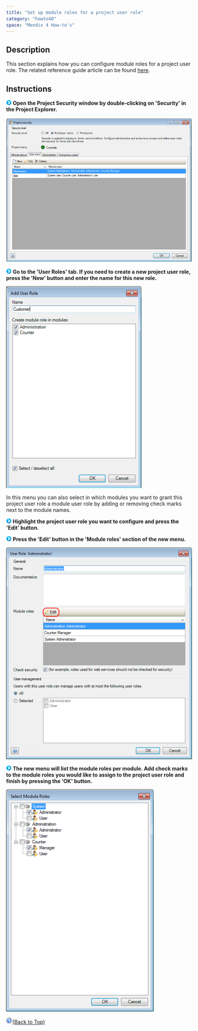 ```yaml
---
title: "Set up module roles for a project user role"
category: "howto40"
space: "Mendix 4 How-to's"
---
```

## Description

This section explains how you can configure module roles for a project user role. The related reference guide article can be found [here](https://world.mendix.com/display/NRG/User+Role).

## Instructions

![](attachments/819203/917932.png) **Open the Project Security window by double-clicking on 'Security' in the Project Explorer.**

![](attachments/2621510/2752782.png)

![](attachments/819203/917932.png) **Go to the 'User Roles' tab. If you need to create a new project user role, press the 'New' button and enter the name for this new role.**

![](attachments/2621510/2752789.png)

In this menu you can also select in which modules you want to grant this project user role a module user role by adding or removing check marks next to the module names.

![](attachments/819203/917932.png) **Highlight the project user role you want to configure and press the 'Edit' button.**

![](attachments/819203/917932.png) **Press the 'Edit' button in the 'Module roles' section of the new menu.**

![](attachments/2621510/2752784.png)

![](attachments/819203/917932.png) **The new menu will list the module roles per module. Add check marks to the module roles you would like to assign to the project user role and finish by pressing the 'OK' button.**

![](attachments/2621510/2752783.png)

[![](attachments/819203/917564.png)](Set+up+module+roles+for+a+project+user+role)[(Back to Top)](Set+up+module+roles+for+a+project+user+role)